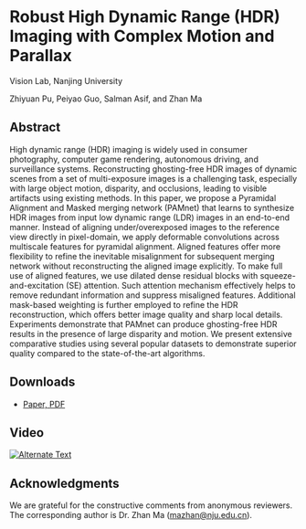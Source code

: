 # Robust High Dynamic Range (HDR) Imaging with Complex Motion and Parallax

Vision Lab, Nanjing University

Zhiyuan Pu, Peiyao Guo, Salman Asif, and Zhan Ma

## Abstract
High dynamic range (HDR) imaging is widely used in consumer photography, computer game rendering, autonomous driving, and surveillance systems. Reconstructing ghosting-free HDR images of dynamic scenes from a set of multi-exposure images is a challenging task, especially with large object motion, disparity, and occlusions, leading to visible artifacts using existing methods. In this paper, we propose a Pyramidal Alignment and Masked merging network (PAMnet) that learns to synthesize HDR images from input low dynamic range (LDR) images in an end-to-end manner. Instead of aligning under/overexposed images to the reference view directly in pixel-domain, we apply deformable convolutions across multiscale features for pyramidal alignment. Aligned features offer more flexibility to refine the inevitable misalignment for subsequent merging network without reconstructing the aligned image explicitly. To make full use of aligned features, we use dilated dense residual blocks with squeeze-and-excitation (SE) attention. Such attention mechanism effectively helps to remove redundant information and suppress misaligned features. Additional mask-based weighting is further employed to refine the HDR reconstruction, which offers better image quality and sharp local details. Experiments demonstrate that PAMnet can produce ghosting-free HDR results in the presence of large disparity and motion. We present extensive comparative studies using several popular datasets to demonstrate superior quality compared to the state-of-the-art algorithms.

## Downloads
* [Paper, PDF]()

## Video
<a href="{http://yun.nju.edu.cn/d/e91ba5275e/files/?p=/0886-spotlight.mp4}" title="Link Title"><img src="{images\spotlight_cover.png}" alt="Alternate Text" /></a>


## Acknowledgments
We are grateful for the constructive comments from anonymous reviewers. The corresponding author is Dr. Zhan Ma (mazhan@nju.edu.cn).
